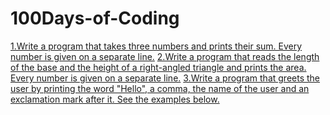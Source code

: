 # 100Days-of-Coding
[1.Write a program that takes three numbers and prints their sum. Every number is given on a separate line.](Day001.md)
[2.Write a program that reads the length of the base and the height of a right-angled triangle and prints the area. Every number is given on a separate line.](Day002.md)
[3.Write a program that greets the user by printing the word "Hello", a comma, the name of the user and an exclamation mark after it. See the examples below.](Day003.md)

